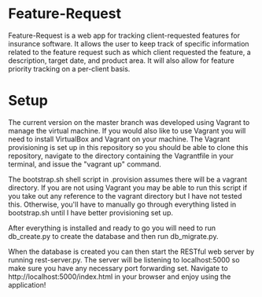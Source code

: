 # Feature-Request
Feature-Request is a web app for tracking client-requested features for insurance software. It allows the user to keep track of specific information related to the feature request such as which client requested the feature, a description, target date, and product area. It will also allow for feature priority tracking on a per-client basis.

# Setup
The current version on the master branch was developed using Vagrant to manage the virtual machine. If you would also like to use Vagrant you will need to install VirtualBox and Vagrant on your machine. The Vagrant provisioning is set up in this repository so you should be able to clone this repository, navigate to the directory containing the Vagrantfile in your terminal, and issue the "vagrant up" command.

The bootstrap.sh shell script in .provision assumes there will be a vagrant directory. If you are not using Vagrant you may be able to run this script if you take out any reference to the vagrant directory but I have not tested this. Otherwise, you'll have to manually go through everything listed in bootstrap.sh until I have better provisioning set up.

After everything is installed and ready to go you will need to run db_create.py to create the database and then run db_migrate.py.

When the database is created you can then start the RESTful web server by running rest-server.py. The server will be listening to localhost:5000 so make sure you have any necessary port forwarding set. Navigate to http://localhost:5000/index.html in your browser and enjoy using the application!
